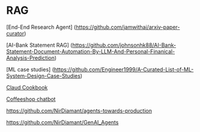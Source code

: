 # RAG

[End-End Research Agent] (https://github.com/jamwithai/arxiv-paper-curator)

[AI-Bank Statement RAG] (https://github.com/johnsonhk88/AI-Bank-Statement-Document-Automation-By-LLM-And-Personal-Finanical-Analysis-Prediction)

[ML case studies] (https://github.com/Engineer1999/A-Curated-List-of-ML-System-Design-Case-Studies)

[Claud Cookbook](https://github.com/anthropics/claude-cookbooks)

[Coffeeshop chatbot](https://github.com/abdullahtarek/coffee_shop_customer_service_chatbot)

https://github.com/NirDiamant/agents-towards-production

https://github.com/NirDiamant/GenAI_Agents




